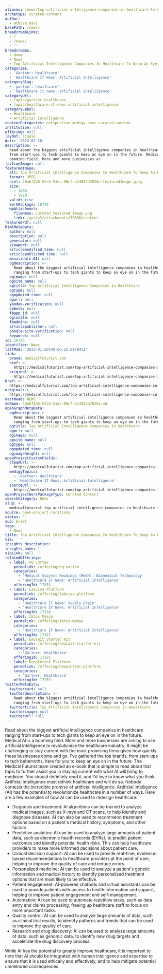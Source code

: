```yaml
---
aliases: /news/top-artificial-intelligence-companies-in-healthcare-to-keep-an-eye-on
archetype: curated-content
author:
  - Athira Ravi
basePath: /news/
breadcrumbLinks:
  - /
  - /news/
  - ''
breadcrumbs:
  - Home
  - News
  - Top Artificial Intelligence Companies In Healthcare To Keep An Eye On
categories:
  - 'Gartner: Healthcare'
  - 'Healthcare IT News: Artificial Intelligence'
categorySlug:
  - 'gartner: healthcare'
  - 'healthcare it news: artificial intelligence'
categoryUrl:
  - topic/gartner-healthcare
  - topic/healthcare-it-news-artificial-intelligence
categoryLabel:
  - Healthcare
  - Artificial Intelligence
contentCategories: netspective-medigy-news-curated-content
institution: null
offering: null
layOut: single
date: '2023-01-20'
description: >-
  Read about the biggest artificial intelligence companies in healthcare ranging
  from start-ups to tech giants to keep an eye on in the future. Medical AI is a
  booming field. More and more businesses ar
favIconImage: null
featuredImage:
  alt: Top Artificial Intelligence Companies In Healthcare To Keep An Eye On
  format: JPEG
  href: 46a6f2b6-5fcb-51ec-98cf-a13924a7026a-featuredImage.jpeg
  size:
    - 1080
    - 1920
  valid: true
  workPackage: 16726
  wpAttachment:
    fileName: Curated_Featured_Image.png
    link: /api/v3/attachments/30336/content
featuredPdf: null
htmlMetaData:
  author: null
  description: null
  generator: null
  viewport: null
  articlemodified_time: null
  articlepublished_time: null
  msvalidate.01: null
  ogdescription: >-
    Read about the biggest artificial intelligence companies in healthcare
    ranging from start-ups to tech giants to keep an eye on in the future.
  ogimage: null
  ogsite_name: null
  ogtitle: Top Artificial Intelligence Companies in Healthcare
  ogtype: null
  ogupdated_time: null
  ogurl: null
  yandex-verification: null
  robots: null
  fbapp_id: null
  oglocale: null
  fbadmins: null
  articlepublisher: null
  google-site-verification: null
  keywords: null
id: 16726
identifier: News
lastMod: '2023-01-20T08:06:25.617841Z'
link:
  brand: medicalfuturist.com
  href: >-
    https://medicalfuturist.com/top-artificial-intelligence-companies-in-healthcare/
  original: >-
    https://medicalfuturist.com/top-artificial-intelligence-companies-in-healthcare
href: >-
  https://medicalfuturist.com/top-artificial-intelligence-companies-in-healthcare/
original: >-
  https://medicalfuturist.com/top-artificial-intelligence-companies-in-healthcare
mastHead: NEWS
mdName: 46a6f2b6-5fcb-51ec-98cf-a13924a7026a.md
openGraphMetaData:
  ogdescription: >-
    Read about the biggest artificial intelligence companies in healthcare
    ranging from start-ups to tech giants to keep an eye on in the future.
  ogtitle: Top Artificial Intelligence Companies in Healthcare
  ogurl: null
  ogimage: null
  ogsite_name: null
  ogtype: null
  ogupdated_time: null
  ogimageheight: null
openProjectCustomFields:
  cleanUrl: >-
    https://medicalfuturist.com/top-artificial-intelligence-companies-in-healthcare/
  medigyTopics:
    - 'Gartner: Healthcare'
    - 'Healthcare IT News: Artificial Intelligence'
  sourceUrl: >-
    https://medicalfuturist.com/top-artificial-intelligence-companies-in-healthcare
openProjectWorkPackageType: Curated Content
searchCategory: News
slug: >-
  medicalfuturist-top-artificial-intelligence-companies-in-healthcare-to-keep-an-eye-on
source: open-project-curations
status: ''
sub: brief
tags:
  - News
title: Top Artificial Intelligence Companies In Healthcare To Keep An Eye On
via: ' '
insights_description: ''
insights_name: ''
viaLink: null
relatedOfferings:
  - label: nQ Cortex
    permalink: /offering/nq-cortex
    categories:
      - 'Medical Subject Headings (MeSH): Biomedical Technology'
      - 'Healthcare IT News: Artificial Intelligence'
    offeringId: 17453
  - label: Labviva Platform
    permalink: /offering/labviva-platform
    categories:
      - 'Healthcare IT News: Supply Chain'
      - 'Healthcare IT News: Artificial Intelligence'
    offeringId: 17330
  - label: Iktos Makya
    permalink: /offering/iktos-makya
    categories:
      - 'Healthcare IT News: Artificial Intelligence'
    offeringId: 17327
  - label: Emulait Starter Kit
    permalink: /offering/emulait-starter-kit
    categories:
      - 'Gartner: Healthcare'
    offeringId: 17281
  - label: DeepIntent Platform
    permalink: /offering/deepintent-platform
    categories:
      - 'Gartner: Healthcare'
    offeringId: 17259
twitterMetaData:
  twittercard: null
  twitterdescription: >-
    Read about the biggest artificial intelligence companies in healthcare
    ranging from start-ups to tech giants to keep an eye on in the future.
  twittertitle: Top Artificial Intelligence Companies in Healthcare
  twitterimage: null
  twitterurl: null
---
```

<p>Read about the biggest artificial intelligence companies in healthcare ranging from start-ups to tech giants to keep an eye on in the future. Medical AI is a booming field. More and more businesses are aiming to use artificial intelligence to revolutionise the healthcare industry. It might be challenging to stay current with the most promising firms given how quickly these businesses come and go. I've gathered the top brands, from start-ups to tech behemoths, here for you to keep an eye on in the future. The Medical Futurist team created an e-book that is simple to read about that topic to further assist you in staying current with what AI will bring to medicine. You should definitely read it, and I'd love to know what you think. Artificial intelligence must rethink healthcare and will do so. Nobody contests the incredible promise of artificial intelligence. Artificial intelligence (AI) has the potential to revolutionize healthcare in a number of ways. Here are a few examples of how AI can be used to redesign healthcare:</p><ul><li>Diagnosis and treatment: AI algorithms can be trained to analyze medical images, such as X-rays and CT scans, to help identify and diagnose diseases. AI can also be used to recommend treatment options based on a patient's medical history, symptoms, and other factors.</li><li>Predictive analytics: AI can be used to analyze large amounts of patient data, such as electronic health records (EHRs), to predict patient outcomes and identify potential health risks. This can help healthcare providers to make more informed decisions about patient care.</li><li>Clinical decision support: AI can be used to provide real-time, evidence-based recommendations to healthcare providers at the point of care, helping to improve the quality of care and reduce errors.</li><li>Personalized medicine: AI can be used to analyze a patient's genetic information and medical history to identify personalized treatment options that are most likely to be effective.</li><li>Patient engagement: AI-powered chatbots and virtual assistants can be used to provide patients with access to health information and support, helping to improve patient engagement and self-management.</li><li>Automation: AI can be used to automate repetitive tasks, such as data entry and claims processing, freeing up healthcare staff to focus on more important tasks.</li><li>Quality control: AI can be used to analyze large amounts of data, such as clinical trial results, to identify patterns and trends that can be used to improve the quality of care.</li><li>Research and drug discovery: AI can be used to analyze large amounts of data, such as genomic data, to identify new drug targets and accelerate the drug discovery process.</li></ul><p>While AI has the potential to greatly improve healthcare, it is important to note that AI should be integrated with human intelligence and expertise to ensure that it is used ethically and effectively, and to help mitigate potential unintended consequences.</p>